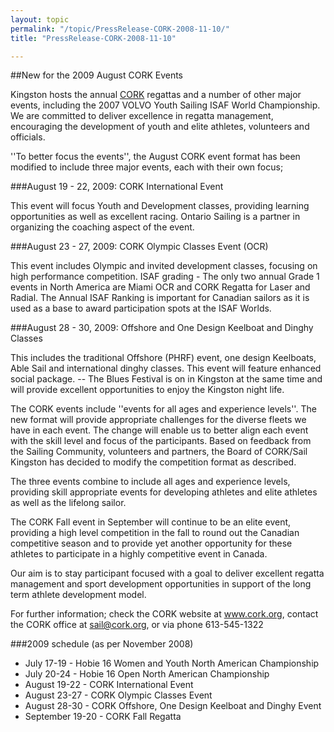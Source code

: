 ```yaml
---
layout: topic
permalink: "/topic/PressRelease-CORK-2008-11-10/"
title: "PressRelease-CORK-2008-11-10"

---
```


##New for the 2009 August CORK Events
<div class="column2">

Kingston hosts the annual <a href="http://cork.org">CORK</a> regattas and a number of other major events, including the 2007 VOLVO Youth Sailing ISAF World Championship. We are committed to deliver excellence in regatta management, encouraging the development of youth and elite athletes, volunteers and officials.

''To better focus the events'', the August CORK event format has been modified to include three major events, each with their own focus;

###August 19 - 22, 2009: CORK International Event

This event will focus Youth and Development classes, providing learning opportunities as well as excellent racing. Ontario Sailing is a partner in organizing the coaching aspect of the event.

###August 23 - 27, 2009: CORK Olympic Classes Event (OCR)

This event includes Olympic and invited development classes, focusing on high performance competition. ISAF grading - The only two annual Grade 1 events in North America are Miami OCR and CORK Regatta for Laser and Radial. The Annual ISAF Ranking is important for Canadian sailors as it is used as a base to award participation spots at the ISAF Worlds.

###August 28 - 30, 2009: Offshore and One Design Keelboat and Dinghy Classes

This includes the traditional Offshore (PHRF) event, one design Keelboats, Able Sail and international dinghy classes. This event will feature enhanced social package. -- The Blues Festival is on in Kingston at the same time and will provide excellent opportunities to enjoy the Kingston night life.

The CORK events include ''events for all ages and experience levels''. The new format will provide  appropriate challenges for the diverse fleets we have in each event. The change will enable us to better align each event with the skill level and focus of the participants. Based on feedback from the Sailing Community, volunteers and partners, the Board of CORK/Sail Kingston has decided to modify the competition format as described.

The three events combine to include all ages and experience levels, providing skill appropriate events for developing athletes and elite athletes as well as the lifelong sailor.

The CORK Fall event in September will continue to be an elite event, providing a high level competition in the fall to round out the Canadian competitive season and to provide yet another opportunity for these athletes to participate in a highly competitive event in Canada.

Our aim is to stay participant focused with a goal to deliver excellent regatta management and sport development opportunities in support of the long term athlete development model.

For further information; check the CORK website at www.cork.org, contact the CORK office at sail@cork.org, or via phone 613-545-1322

###2009 schedule (as per November 2008)

* July 17-19 - Hobie 16 Women and Youth North American Championship
* July 20-24 - Hobie 16 Open North American Championship
* August 19-22 - CORK International Event
* August 23-27 - CORK Olympic Classes Event
* August 28-30 - CORK Offshore, One Design Keelboat and Dinghy Event
* September 19-20 - CORK Fall Regatta
</div>
